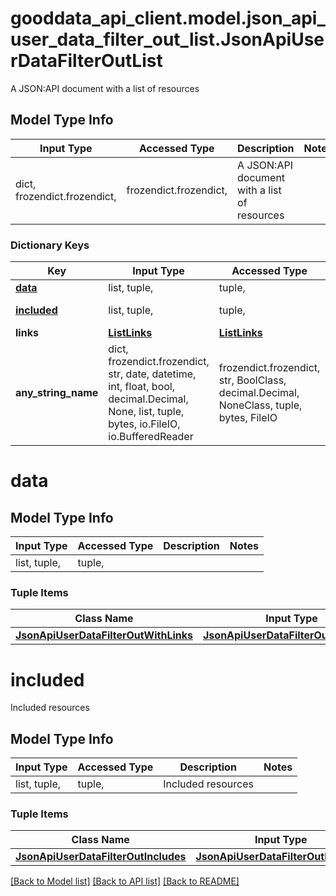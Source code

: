 # gooddata_api_client.model.json_api_user_data_filter_out_list.JsonApiUserDataFilterOutList

A JSON:API document with a list of resources

## Model Type Info
Input Type | Accessed Type | Description | Notes
------------ | ------------- | ------------- | -------------
dict, frozendict.frozendict,  | frozendict.frozendict,  | A JSON:API document with a list of resources | 

### Dictionary Keys
Key | Input Type | Accessed Type | Description | Notes
------------ | ------------- | ------------- | ------------- | -------------
**[data](#data)** | list, tuple,  | tuple,  |  | 
**[included](#included)** | list, tuple,  | tuple,  | Included resources | [optional] 
**links** | [**ListLinks**](ListLinks.md) | [**ListLinks**](ListLinks.md) |  | [optional] 
**any_string_name** | dict, frozendict.frozendict, str, date, datetime, int, float, bool, decimal.Decimal, None, list, tuple, bytes, io.FileIO, io.BufferedReader | frozendict.frozendict, str, BoolClass, decimal.Decimal, NoneClass, tuple, bytes, FileIO | any string name can be used but the value must be the correct type | [optional]

# data

## Model Type Info
Input Type | Accessed Type | Description | Notes
------------ | ------------- | ------------- | -------------
list, tuple,  | tuple,  |  | 

### Tuple Items
Class Name | Input Type | Accessed Type | Description | Notes
------------- | ------------- | ------------- | ------------- | -------------
[**JsonApiUserDataFilterOutWithLinks**](JsonApiUserDataFilterOutWithLinks.md) | [**JsonApiUserDataFilterOutWithLinks**](JsonApiUserDataFilterOutWithLinks.md) | [**JsonApiUserDataFilterOutWithLinks**](JsonApiUserDataFilterOutWithLinks.md) |  | 

# included

Included resources

## Model Type Info
Input Type | Accessed Type | Description | Notes
------------ | ------------- | ------------- | -------------
list, tuple,  | tuple,  | Included resources | 

### Tuple Items
Class Name | Input Type | Accessed Type | Description | Notes
------------- | ------------- | ------------- | ------------- | -------------
[**JsonApiUserDataFilterOutIncludes**](JsonApiUserDataFilterOutIncludes.md) | [**JsonApiUserDataFilterOutIncludes**](JsonApiUserDataFilterOutIncludes.md) | [**JsonApiUserDataFilterOutIncludes**](JsonApiUserDataFilterOutIncludes.md) |  | 

[[Back to Model list]](../../README.md#documentation-for-models) [[Back to API list]](../../README.md#documentation-for-api-endpoints) [[Back to README]](../../README.md)

